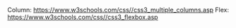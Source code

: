 Column: https://www.w3schools.com/css//css3_multiple_columns.asp
Flex: https://www.w3schools.com/css//css3_flexbox.asp